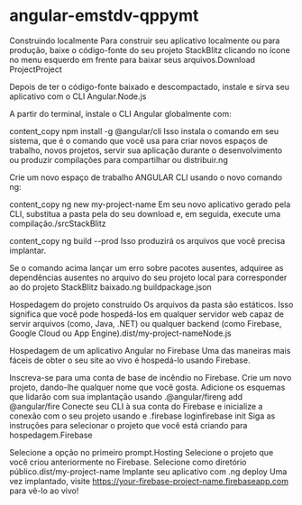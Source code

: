 # angular-emstdv-qppymt

Construindo localmente
Para construir seu aplicativo localmente ou para produção, baixe o código-fonte do seu projeto StackBlitz clicando no ícone no menu esquerdo em frente para baixar seus arquivos.Download ProjectProject

Depois de ter o código-fonte baixado e descompactado, instale e sirva seu aplicativo com o CLI Angular.Node.js

A partir do terminal, instale o CLI Angular globalmente com:

content_copy
npm install -g @angular/cli
Isso instala o comando em seu sistema, que é o comando que você usa para criar novos espaços de trabalho, novos projetos, servir sua aplicação durante o desenvolvimento ou produzir compilações para compartilhar ou distribuir.ng

Crie um novo espaço de trabalho ANGULAR CLI usando o novo comando ng:

content_copy
ng new my-project-name
Em seu novo aplicativo gerado pela CLI, substitua a pasta pela do seu download e, em seguida, execute uma compilação./srcStackBlitz

content_copy
ng build --prod
Isso produzirá os arquivos que você precisa implantar.

Se o comando acima lançar um erro sobre pacotes ausentes, adquiree as dependências ausentes no arquivo do seu projeto local para corresponder ao do projeto StackBlitz baixado.ng buildpackage.json

Hospedagem do projeto construído
Os arquivos da pasta são estáticos. Isso significa que você pode hospedá-los em qualquer servidor web capaz de servir arquivos (como, Java, .NET) ou qualquer backend (como Firebase, Google Cloud ou App Engine).dist/my-project-nameNode.js

Hospedagem de um aplicativo Angular no Firebase
Uma das maneiras mais fáceis de obter o seu site ao vivo é hospedá-lo usando Firebase.

Inscreva-se para uma conta de base de incêndio no Firebase.
Crie um novo projeto, dando-lhe qualquer nome que você gosta.
Adicione os esquemas que lidarão com sua implantação usando .@angular/fireng add @angular/fire
Conecte seu CLI à sua conta do Firebase e inicialize a conexão com o seu projeto usando e .firebase loginfirebase init
Siga as instruções para selecionar o projeto que você está criando para hospedagem.Firebase

Selecione a opção no primeiro prompt.Hosting
Selecione o projeto que você criou anteriormente no Firebase.
Selecione como diretório público.dist/my-project-name
Implante seu aplicativo com .ng deploy
Uma vez implantado, visite https://your-firebase-project-name.firebaseapp.com para vê-lo ao vivo!
